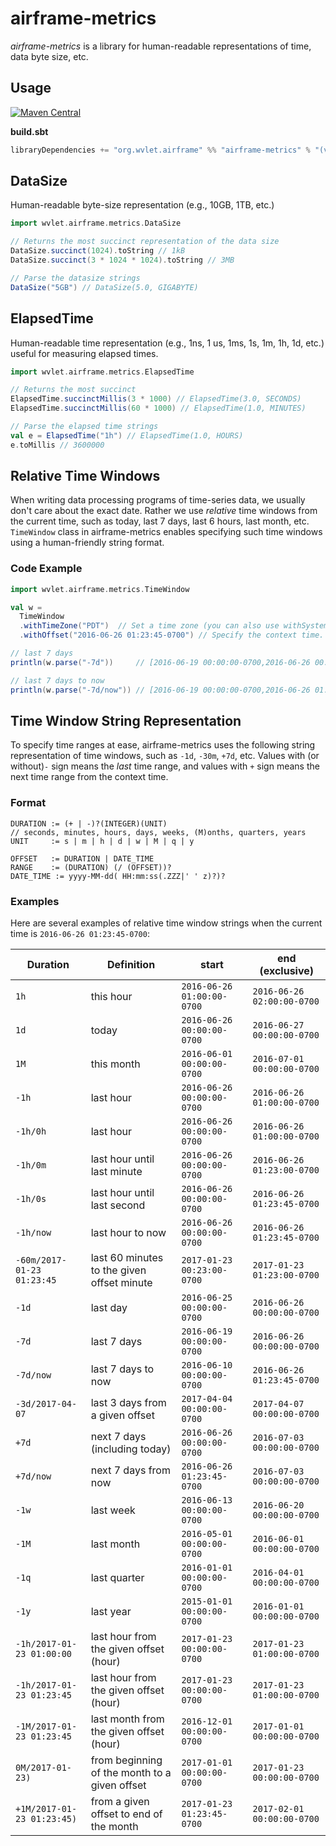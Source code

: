 airframe-metrics
====

*airframe-metrics* is a library for human-readable representations of time, data byte size, etc.


## Usage
[![Maven Central](https://maven-badges.herokuapp.com/maven-central/org.wvlet.airframe/airframe-surface_2.12/badge.svg)](http://central.maven.org/maven2/org/wvlet/airframe/airframe-metrics_2.12/)

**build.sbt**

```scala
libraryDependencies += "org.wvlet.airframe" %% "airframe-metrics" % "(version)"
```


## DataSize

Human-readable byte-size representation (e.g., 10GB, 1TB, etc.)

```scala
import wvlet.airframe.metrics.DataSize

// Returns the most succinct representation of the data size
DataSize.succinct(1024).toString // 1kB
DataSize.succinct(3 * 1024 * 1024).toString // 3MB

// Parse the datasize strings
DataSize("5GB") // DataSize(5.0, GIGABYTE)
```

## ElapsedTime

Human-readable time representation (e.g., 1ns, 1 us, 1ms, 1s, 1m, 1h, 1d, etc.) useful for
measuring elapsed times.

```scala
import wvlet.airframe.metrics.ElapsedTime

// Returns the most succinct
ElapsedTime.succinctMillis(3 * 1000) // ElapsedTime(3.0, SECONDS)
ElapsedTime.succinctMillis(60 * 1000) // ElapsedTime(1.0, MINUTES)

// Parse the elapsed time strings
val e = ElapsedTime("1h") // ElapsedTime(1.0, HOURS)
e.toMillis // 3600000
```


## Relative Time Windows

When writing data processing programs of time-series data, we usually don't care about the exact date. Rather we use *relative* time windows from the current time, such as today, last 7 days, last 6 hours, last month, etc.
`TimeWindow` class in airframe-metrics enables specifying such time windows using a human-friendly string format.

### Code Example
```scala
import wvlet.airframe.metrics.TimeWindow

val w =
  TimeWindow
  .withTimeZone("PDT")  // Set a time zone (you can also use withSystemTimeZone, withUTC, etc.)
  .withOffset("2016-06-26 01:23:45-0700") // Specify the context time. The default is the current time.

// last 7 days
println(w.parse("-7d"))     // [2016-06-19 00:00:00-0700,2016-06-26 00:00:00-0700)

// last 7 days to now
println(w.parse("-7d/now")) // [2016-06-19 00:00:00-0700,2016-06-26 01:23:45-0700)
```

## Time Window String Representation

To specify time ranges at ease, airframe-metrics uses the following string representation of time windows, such as `-1d`, `-30m`, `+7d`, etc.
Values with (or without)`-` sign means the *last* time range, and values with `+` sign means the next time range from the context time.

### Format

```
DURATION := (+ | -)?(INTEGER)(UNIT)
// seconds, minutes, hours, days, weeks, (M)onths, quarters, years
UNIT     := s | m | h | d | w | M | q | y

OFFSET   := DURATION | DATE_TIME
RANGE    := (DURATION) (/ (OFFSET))?
DATE_TIME := yyyy-MM-dd( HH:mm:ss(.ZZZ|' ' z)?)?
```

### Examples

Here are several examples of relative time window strings when the current time is `2016-06-26 01:23:45-0700`:

| Duration| Definition | start      | end (exclusive) |
|---------|------------|------------|-----------------|
|   `1h`    | this hour  | `2016-06-26 01:00:00-0700` | `2016-06-26 02:00:00-0700` |
|   `1d`    | today | `2016-06-26 00:00:00-0700` | `2016-06-27 00:00:00-0700` |
|   `1M`    | this month | `2016-06-01 00:00:00-0700` | `2016-07-01 00:00:00-0700` |
|  `-1h`   | last hour   |  `2016-06-26 00:00:00-0700` | `2016-06-26 01:00:00-0700`|
|  `-1h/0h`   | last hour   |  `2016-06-26 00:00:00-0700` | `2016-06-26 01:00:00-0700`|
|  `-1h/0m`   | last hour until last minute |  `2016-06-26 00:00:00-0700` | `2016-06-26 01:23:00-0700`|
|  `-1h/0s`   | last hour until last second |  `2016-06-26 00:00:00-0700` | `2016-06-26 01:23:45-0700`|
|  `-1h/now`   | last hour to now  |  `2016-06-26 00:00:00-0700` | `2016-06-26 01:23:45-0700`|
|`-60m/2017-01-23 01:23:45`| last 60 minutes to the given offset minute | `2017-01-23 00:23:00-0700` | `2017-01-23 01:23:00-0700`|
|  `-1d`    | last day   |  `2016-06-25 00:00:00-0700` | `2016-06-26 00:00:00-0700`|
|  `-7d`    | last 7 days | `2016-06-19 00:00:00-0700` | `2016-06-26 00:00:00-0700`|
| `-7d/now` | last 7 days to now | `2016-06-10 00:00:00-0700` | `2016-06-26 01:23:45-0700`|
|`-3d/2017-04-07`| last 3 days from a given offset | `2017-04-04 00:00:00-0700` | `2017-04-07 00:00:00-0700`|
|`+7d` | next 7 days (including today) | `2016-06-26 00:00:00-0700` | `2016-07-03 00:00:00-0700`|
|`+7d/now`| next 7 days from now | `2016-06-26 01:23:45-0700` | `2016-07-03 00:00:00-0700`|
|  `-1w`    | last week  |`2016-06-13 00:00:00-0700` | `2016-06-20 00:00:00-0700`|
|  `-1M`    | last month |`2016-05-01 00:00:00-0700` | `2016-06-01 00:00:00-0700`|
|  `-1q`    | last quarter |`2016-01-01 00:00:00-0700` | `2016-04-01 00:00:00-0700`|
|  `-1y`    | last year  |`2015-01-01 00:00:00-0700` | `2016-01-01 00:00:00-0700`|
|`-1h/2017-01-23 01:00:00`| last hour from the given offset (hour) | `2017-01-23 00:00:00-0700` | `2017-01-23 01:00:00-0700`|
|`-1h/2017-01-23 01:23:45`| last hour from the given offset (hour) | `2017-01-23 00:00:00-0700` | `2017-01-23 01:00:00-0700`|
|`-1M/2017-01-23 01:23:45`| last month from the given offset (hour) | `2016-12-01 00:00:00-0700` | `2017-01-01 00:00:00-0700`|
|`0M/2017-01-23)`| from beginning of the month to a given offset | `2017-01-01 00:00:00-0700` | `2017-01-23 00:00:00-0700`|
|`+1M/2017-01-23 01:23:45)`| from a given offset to end of the month | `2017-01-23 01:23:45-0700` | `2017-02-01 00:00:00-0700`|

